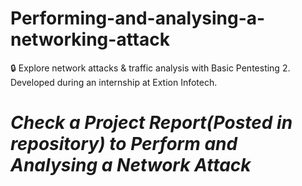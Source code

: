 # Performing-and-analysing-a-networking-attack
🔒 Explore network attacks &amp; traffic analysis with Basic Pentesting 2. Developed during an internship at Extion Infotech.


# ***Check a Project Report(Posted in repository) to Perform and Analysing a Network Attack***
